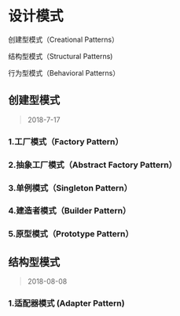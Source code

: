 # 设计模式

创建型模式（Creational Patterns）

结构型模式（Structural Patterns)

行为型模式（Behavioral Patterns）


##  创建型模式
   
> 2018-7-17

### 1.工厂模式（Factory Pattern）   

### 2.抽象工厂模式（Abstract Factory Pattern）
    
### 3.单例模式（Singleton Pattern）
      
### 4.建造者模式（Builder Pattern）
      
### 5.原型模式（Prototype Pattern）


## 结构型模式

> 2018-08-08

### 1.适配器模式 (Adapter Pattern)




